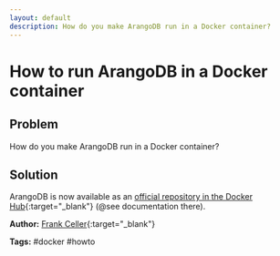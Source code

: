 ```yaml
---
layout: default
description: How do you make ArangoDB run in a Docker container?
---
```

How to run ArangoDB in a Docker container
=========================================

Problem
-------

How do you make ArangoDB run in a Docker container?

Solution
--------

ArangoDB is now available as an [official repository in the Docker Hub](https://hub.docker.com/_/arangodb/){:target="_blank"} (@see documentation there).

**Author:** [Frank Celler](https://github.com/fceller){:target="_blank"}

**Tags:** #docker #howto
